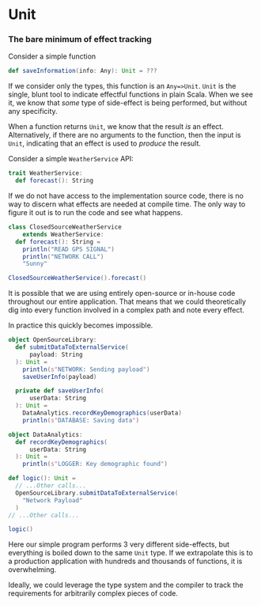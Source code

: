 # Unit

### The bare minimum of effect tracking

Consider a simple function

```scala mdoc
def saveInformation(info: Any): Unit = ???
```

If we consider only the types, this function is an `Any=>Unit`.
`Unit` is the single, blunt tool to indicate effectful functions in plain Scala.
When we see it, we know that *some* type of side-effect is being performed, but without any specificity.

When a function returns `Unit`, we know that the result *is* an effect.
Alternatively, if there are no arguments to the function, then the input is `Unit`, indicating that an effect is used to _produce_ the result.

Consider a simple `WeatherService` API:

```scala mdoc
trait WeatherService:
  def forecast(): String
```

If we do not have access to the implementation source code, there is no way to discern what effects are needed at compile time.
The only way to figure it out is to run the code and see what happens.

```scala mdoc:invisible
class ClosedSourceWeatherService
    extends WeatherService:
  def forecast(): String =
    println("READ GPS SIGNAL")
    println("NETWORK CALL")
    "Sunny"
```

```scala mdoc
ClosedSourceWeatherService().forecast()
```

It is possible that we are using entirely open-source or in-house code throughout our entire application.
That means that we could theoretically dig into every function involved in a complex path and note every effect.

In practice this quickly becomes impossible.

```scala mdoc
object OpenSourceLibrary:
  def submitDataToExternalService(
      payload: String
  ): Unit =
    println(s"NETWORK: Sending payload")
    saveUserInfo(payload)

  private def saveUserInfo(
      userData: String
  ): Unit =
    DataAnalytics.recordKeyDemographics(userData)
    println(s"DATABASE: Saving data")

object DataAnalytics:
  def recordKeyDemographics(
      userData: String
  ): Unit =
    println(s"LOGGER: Key demographic found")
```


```scala mdoc
def logic(): Unit =
  // ...Other calls...
  OpenSourceLibrary.submitDataToExternalService(
    "Network Payload"
  )
// ...Other calls...

logic()
```

Here our simple program performs 3 very different side-effects, but everything is boiled down to the same `Unit` type.
If we extrapolate this is to a production application with hundreds and thousands of functions, it is overwhelming.

Ideally, we could leverage the type system and the compiler to track the requirements for arbitrarily complex pieces of code.